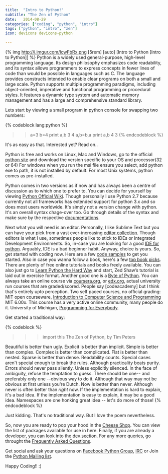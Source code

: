```yaml
---
title:  "Intro to Python!"
subtitle: "The Zen of Python"
date:   2014-08-29
categories: ["coding", "python", "intro"]
tags: ["python", "intro", "zen"]
icon: devicons devicons-python

---
```

{% img http://i.imgur.com/lcwFbRx.png [5rem] [auto] [Intro to Python [Intro to Python]] %}
Python is a widely used general-purpose, high-level programming language. Its design philosophy emphasizes code readability, and its syntax allows programmers to express concepts in fewer lines of code than would be possible in languages such as C. The language provides constructs intended to enable clear programs on both a small and large scale. Python supports multiple programming paradigms, including object-oriented, imperative and functional programming or procedural styles. It features a dynamic type system and automatic memory management and has a large and comprehensive standard library.

Lets start by viewing a small program in python console for swapping two numbers:

{% codeblock lang:python %}
>> a=3
>> b=4
>> print a,b
3 4
>> a,b=b,a
>> print a,b
4 3
{% endcodeblock %}

It's as easy as that. Interested yet? Read on..

Python is free and works on Linux, Mac and Windows, go to the official [python site][python-home] and download the version specific to your OS and processor(32 or 64) For windows when you run the msi file ensure you select, add python exe to path, it is not installed by default. For most Unix systems, python comes as pre-installed.

Python comes in two versions as if now and has always been a centre of discussion as to which one to prefer to. You can decide for yourself by viewing [Python Official Wiki][py2v3]. Though personally I use Python 2.7 because currently not all frameworks has extended support for python 3.x and so does most users worldwide. It's simply not a version change with python. It's an overall syntax chage-over too. Go through details of the syntax and make sure by the respective [documentations][pydoc].

Next what you will need is an editor. Personally, I like Sublime Text but you can have your pick from a vast ever-increasing [editor collection][editors]. Though editors is what I use, sometimes people like to stick to IDEs or Integrated Development Environments. So, in-case you are looking for a good [IDE for python][ides]. Arguably, IDE is a bad beginner habit. Anyway, choice is yours. So, get started with coding now.
Here are a few [code samples][codes] to get you started. Also in case you wanna follow a book, here's a few [top book picks][books]. There are plenty of free online tutorials and books freely available. You can also just go to [Learn Python the Hard Way][hardway] and start, Zed Shaw’s tutorial is laid out in exercise format. Another good one is a [Byte of Python][bytes]. You can always take an online course via [coursera.org][coursera], or [edx.org][edx], actual university run courses that are graded/scored. People say [codeacademy] but I think that's entirely upto perception.
Two self paced courses, no official grading:
MIT open courseware, [Introduction to Computer Science and Programming][MITintro] MIT 6.00x. This course has a very active online community, many people do it. 
University of Michigan, [Programming for Everybody][Michigan].

Get started a traditional way:

{% codeblock %}
>>>import this
The Zen of Python, by Tim Peters

Beautiful is better than ugly.
Explicit is better than implicit.
Simple is better than complex.
Complex is better than complicated.
Flat is better than nested.
Sparse is better than dense.
Readability counts.
Special cases aren't special enough to break the rules.
Although practicality beats purity.
Errors should never pass silently.
Unless explicitly silenced.
In the face of ambiguity, refuse the temptation to guess.
There should be one-- and preferably only one --obvious way to do it.
Although that way may not be obvious at first unless you're Dutch.
Now is better than never.
Although never is often better than *right* now.
If the implementation is hard to explain, it's a bad idea.
If the implementation is easy to explain, it may be a good idea.
Namespaces are one honking great idea -- let's do more of those!
{% endcodeblock %} 

Just kidding. That's no traditional way. But I love the poem nevertheless.

So, now you are ready to pop your hood in the [Cheese Shop][pypi]. You can view the list of packages available for use in here.
Finally, if you are already a developer, you can look into the [dev section][pydev]. For any more queries, go throught the [Frequently Asked Questions][pyfaq].

Get social and ask your questions on [Facebook Python Group][fbpy], [IRC][pyirc] or Join the [Python Mailing list][pymail].

Happy Coding!! :)



[python-home]: https://www.python.org/
[py2v3]: https://wiki.python.org/moin/Python2orPython3
[pydoc]: https://www.python.org/doc/
[editors]: https://wiki.python.org/moin/PythonEditors
[ides]: https://wiki.python.org/moin/IntegratedDevelopmentEnvironments
[codes]: https://wiki.python.org/moin/BeginnersGuide/Examples
[books]: https://wiki.python.org/moin/IntroductoryBooks
[pypi]: https://pypi.python.org/pypi?%3Aaction=index
[bytes]: http://www.swaroopch.com/notes/python/
[hardway]: http://learnpythonthehardway.org/book/
[coursera]: https://www.coursera.org/
[edx]: https://www.edx.org/
[MITintro]: http://tinyurl.com/7tlsnjb
[Michigan]: http://tinyurl.com/kcx22w6
[pydev]: https://www.python.org/dev/
[pyfaq]: https://docs.python.org/3/faq/
[fbpy]: https://www.facebook.com/groups/pythonears/
[pymail]: https://mail.python.org/mailman/listinfo
[pyirc]: https://www.python.org/community/irc/
